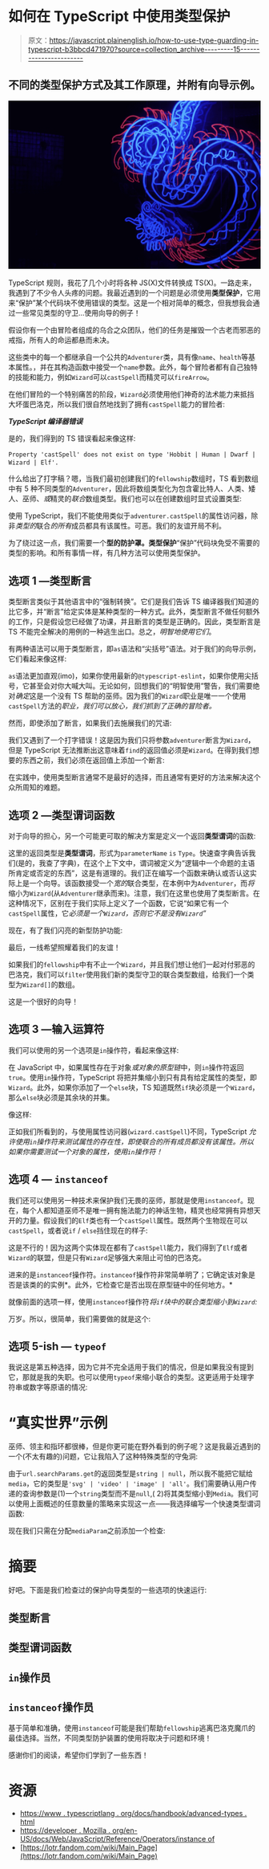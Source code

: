 # 如何在 TypeScript 中使用类型保护

> 原文：<https://javascript.plainenglish.io/how-to-use-type-guarding-in-typescript-b3bbcd471970?source=collection_archive---------15----------------------->

## 不同的类型保护方式及其工作原理，并附有向导示例。

![](img/631f384640d719756292487553f93620.png)

TypeScript 规则，我花了几个小时将各种 JS(X)文件转换成 TS(X)。一路走来，我遇到了不少令人头疼的问题。我最近遇到的一个问题是必须使用**类型保护**，它用来“保护”某个代码块不使用错误的类型。这是一个相对简单的概念，但我想我会通过一些常见类型的守卫…使用向导的例子！

假设你有一个由冒险者组成的乌合之众团队，他们的任务是摧毁一个古老而邪恶的戒指，所有人的命运都悬而未决。

这些类中的每一个都继承自一个公共的`Adventurer`类，具有像`name`、`health`等基本属性。，并在其构造函数中接受一个`name`参数。此外，每个冒险者都有自己独特的技能和能力，例如`Wizard`可以`castSpell`而精灵可以`fireArrow`。

在他们冒险的一个特别痛苦的阶段，`Wizard`必须使用他们神奇的法术能力来抵挡大坏蛋巴洛克，所以我们很自然地找到了拥有`castSpell`能力的冒险者:

***TypeScript 编译器错误***

是的，我们得到的 TS 错误看起来像这样:

```
Property 'castSpell' does not exist on type 'Hobbit | Human | Dwarf | Wizard | Elf'.
```

什么给出了打字稿？嗯，当我们最初创建我们的`fellowship`数组时，TS 看到数组中有 5 种不同类型的`Adventurer`，因此将数组类型化为包含霍比特人、人类、矮人、巫师、*或*精灵的*联合*数组类型。我们也可以在创建数组时显式设置类型:

使用 TypeScript，我们不能使用类似于`adventurer.castSpell`的属性访问器，除非*类型的*联合*的所有*成员都具有该属性。可恶。我们的友谊开局不利。

为了绕过这一点，我们需要一个**型的防护罩。类型保护**“保护”代码块免受不需要的类型的影响。和所有事情一样，有几种方法可以使用类型保护。

## 选项 1 —类型断言

类型断言类似于其他语言中的“强制转换”。它们是我们告诉 TS 编译器我们知道的比它多，并“断言”给定实体是某种类型的一种方式。此外，类型断言不做任何额外的工作，只是假设您已经做了功课，并且断言的类型是正确的。因此，类型断言是 TS 不能完全解决的用例的一种逃生出口。总之，*明智地使用它们*。

有两种语法可以用于类型断言，即`as`语法和“尖括号”语法。对于我们的向导示例，它们看起来像这样:

`as`语法更加直观(imo)，如果你使用最新的`@typescript-eslint`，如果你使用尖括号，它甚至会对你大喊大叫。无论如何，回想我们的“明智使用”警告，我们需要绝对*确定*这是一个没有 TS 帮助的巫师。因为我们的`Wizard`职业是唯一一个使用`castSpell`方法的*职业，我们可以放心，我们抓到了正确的冒险者。*

然而，即使添加了断言，如果我们去施展我们的咒语:

我们又遇到了一个打字错误！这是因为我们只将参数`adventurer`断言为`Wizard`，但是 TypeScript 无法推断出这意味着`find`的返回值必须是`Wizard`。在得到我们想要的东西之前，我们必须在返回值上添加一个断言:

在实践中，使用类型断言通常不是最好的选择，而且通常有更好的方法来解决这个众所周知的难题。

## 选项 2 —类型谓词函数

对于向导的担心，另一个可能更可取的解决方案是定义一个返回**类型谓词**的函数:

这里的返回类型是**类型谓词**，形式为`parameterName` `is` `Type`。快速查字典告诉我们(是的，我查了字典)，在这个上下文中，谓词被定义为“逻辑中一个命题的主语所肯定或否定的东西”，这是有道理的。我们正在编写一个函数来确认或否认这实际上是一个向导。该函数接受一个*宽的*联合类型，在本例中为`Adventurer`，而*将*缩小为`Wizard`(从`Adventurer`继承而来)。注意，我们在这里也使用了类型断言。在这种情况下，区别在于我们实际上定义了一个函数，它说“如果它有一个`castSpell`属性，它*必须是一个`Wizard`，否则它不是没有`Wizard`”*

现在，有了我们闪亮的新型防护功能:

最后，一线希望照耀着我们的友谊！

如果我们的`fellowship`中有不止一个`Wizard`，并且我们想让他们一起对付邪恶的巴洛克，我们可以`filter`使用我们新的类型守卫的联合类型数组，给我们一个类型为`Wizard[]`的数组。

这是一个很好的向导！

## 选项 3 —输入运算符

我们可以使用的另一个选项是`in`操作符，看起来像这样:

在 JavaScript 中，如果属性存在于对象*或对象的原型链*中，则`in`操作符返回`true`。使用`in`操作符，TypeScript 将把并集缩小到只有具有给定属性的类型，即`Wizard`。此外，如果你添加了一个`else`块，TS 知道既然`if`块必须是一个`Wizard`，那么`else`块必须是其余块的并集。

像这样:

正如我们所看到的，与使用属性访问器(`wizard.castSpell`)不同，TypeScript *允许使用`in`操作符来测试属性的存在性，即使联合的所有成员都没有该属性。所以如果你需要测试一个对象的属性，使用`in`操作符！*

## 选项 4 — `instanceof`

我们还可以使用另一种技术来保护我们无畏的巫师，那就是使用`instanceof`。现在，每个人都知道巫师不是唯一拥有施法能力的神话生物，精灵也经常拥有异想天开的力量。假设我们的`Elf`类也有一个`castSpell`属性。既然两个生物现在可以`castSpell`，或者说`if` / `else`挡住现在的样子:

这是不行的！因为这两个实体现在都有了`castSpell`能力，我们得到了`Elf`或者`Wizard`的联盟，但是只有`Wizard`足够强大来阻止可怕的巴洛克。

进来的是`instanceof`操作符。`instanceof`操作符非常简单明了；它确定该对象是否是该类的的实例*。此外，它检查它是否出现在原型链中的任何地方。*

就像前面的选项一样，使用`instanceof`操作符*将`if`块中的联合类型缩小到`Wizard`:*

万岁。所以，很简单，我们需要做的就是这个:

## 选项 5-ish — `typeof`

我说这是第五种选择，因为它并不完全适用于我们的情况，但是如果我没有提到它，那就是我的失职。也可以使用`typeof`来缩小联合的类型。这更适用于处理字符串或数字等原语的情况:

# “真实世界”示例

巫师、领主和指环都很棒，但是你更可能在野外看到的例子呢？这是我最近遇到的一个(不太有趣的)问题，它让我陷入了这种特殊类型的守兔洞:

由于`url.searchParams.get`的返回类型是`string | null`，所以我不能把它赋给`media`，它的类型是`'svg' | 'video' | 'image' | 'all'`。我们需要确认用户传递的查询参数是(1)一个`string`类型而不是`null`,( 2)将其类型缩小到`Media`。我们可以使用上面概述的任意数量的策略来实现这一点——我选择编写一个快速类型谓词函数:

现在我们只需在分配`mediaParam`之前添加一个检查:

# 摘要

好吧。下面是我们检查过的保护向导类型的一些选项的快速运行:

## 类型断言

## 类型谓词函数

## `in`操作员

## `instanceof`操作员

基于简单和准确，使用`instanceof`可能是我们帮助`fellowship`逃离巴洛克魔爪的最佳选择。当然，不同类型防护装置的使用将取决于问题和环境！

感谢你们的阅读，希望你们学到了一些东西！

# 资源

*   [https://www . typescriptlang . org/docs/handbook/advanced-types . html](https://www.typescriptlang.org/docs/handbook/advanced-types.html)
*   [https://developer . Mozilla . org/en-US/docs/Web/JavaScript/Reference/Operators/instance of](https://developer.mozilla.org/en-US/docs/Web/JavaScript/Reference/Operators/instanceof)
*   [https://lotr.fandom.com/wiki/Main_Page](https://lotr.fandom.com/wiki/Main_Page)